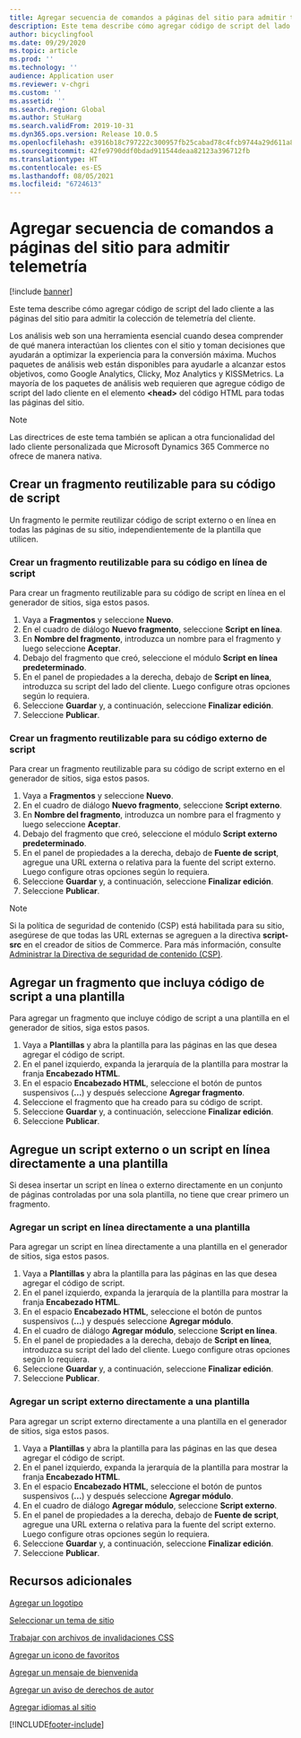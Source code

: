 ```yaml
---
title: Agregar secuencia de comandos a páginas del sitio para admitir telemetría
description: Este tema describe cómo agregar código de script del lado cliente a las páginas del sitio para admitir la colección de telemetría del cliente.
author: bicyclingfool
ms.date: 09/29/2020
ms.topic: article
ms.prod: ''
ms.technology: ''
audience: Application user
ms.reviewer: v-chgri
ms.custom: ''
ms.assetid: ''
ms.search.region: Global
ms.author: StuHarg
ms.search.validFrom: 2019-10-31
ms.dyn365.ops.version: Release 10.0.5
ms.openlocfilehash: e3916b18c797222c300957fb25cabad78c4fcb9744a29d611a81b0bda3e9834d
ms.sourcegitcommit: 42fe9790ddf0bdad911544deaa82123a396712fb
ms.translationtype: HT
ms.contentlocale: es-ES
ms.lasthandoff: 08/05/2021
ms.locfileid: "6724613"
---
```

# <a name="add-script-code-to-site-pages-to-support-telemetry"></a>Agregar secuencia de comandos a páginas del sitio para admitir telemetría

[!include [banner](includes/banner.md)]

Este tema describe cómo agregar código de script del lado cliente a las páginas del sitio para admitir la colección de telemetría del cliente.

Los análisis web son una herramienta esencial cuando desea comprender de qué manera interactúan los clientes con el sitio y toman decisiones que ayudarán a optimizar la experiencia para la conversión máxima. Muchos paquetes de análisis web están disponibles para ayudarle a alcanzar estos objetivos, como Google Analytics, Clicky, Moz Analytics y KISSMetrics. La mayoría de los paquetes de análisis web requieren que agregue código de script del lado cliente en el elemento **\<head\>** del código HTML para todas las páginas del sitio.

> [!NOTE]
> Las directrices de este tema también se aplican a otra funcionalidad del lado cliente personalizada que Microsoft Dynamics 365 Commerce no ofrece de manera nativa.

## <a name="create-a-reusable-fragment-for-your-script-code"></a>Crear un fragmento reutilizable para su código de script

Un fragmento le permite reutilizar código de script externo o en línea en todas las páginas de su sitio, independientemente de la plantilla que utilicen.

### <a name="create-a-reusable-fragment-for-your-inline-script-code"></a>Crear un fragmento reutilizable para su código en línea de script

Para crear un fragmento reutilizable para su código de script en línea en el generador de sitios, siga estos pasos.

1. Vaya a **Fragmentos** y seleccione **Nuevo**.
1. En el cuadro de diálogo **Nuevo fragmento**, seleccione **Script en línea**.
1. En **Nombre del fragmento**, introduzca un nombre para el fragmento y luego seleccione **Aceptar**.
1. Debajo del fragmento que creó, seleccione el módulo **Script en línea predeterminado**.
1. En el panel de propiedades a la derecha, debajo de **Script en línea**, introduzca su script del lado del cliente. Luego configure otras opciones según lo requiera.
1. Seleccione **Guardar** y, a continuación, seleccione **Finalizar edición**.
1. Seleccione **Publicar**.

### <a name="create-a-reusable-fragment-for-your-external-script-code"></a>Crear un fragmento reutilizable para su código externo de script

Para crear un fragmento reutilizable para su código de script externo en el generador de sitios, siga estos pasos.

1. Vaya a **Fragmentos** y seleccione **Nuevo**.
1. En el cuadro de diálogo **Nuevo fragmento**, seleccione **Script externo**.
1. En **Nombre del fragmento**, introduzca un nombre para el fragmento y luego seleccione **Aceptar**.
1. Debajo del fragmento que creó, seleccione el módulo **Script externo predeterminado**.
1. En el panel de propiedades a la derecha, debajo de **Fuente de script**, agregue una URL externa o relativa para la fuente del script externo. Luego configure otras opciones según lo requiera.
1. Seleccione **Guardar** y, a continuación, seleccione **Finalizar edición**.
1. Seleccione **Publicar**.

> [!NOTE]
> Si la política de seguridad de contenido (CSP) está habilitada para su sitio, asegúrese de que todas las URL externas se agreguen a la directiva **script-src** en el creador de sitios de Commerce. Para más información, consulte [Administrar la Directiva de seguridad de contenido (CSP)](manage-csp.md).

## <a name="add-a-fragment-that-includes-script-code-to-a-template"></a>Agregar un fragmento que incluya código de script a una plantilla

Para agregar un fragmento que incluye código de script a una plantilla en el generador de sitios, siga estos pasos.

1. Vaya a **Plantillas** y abra la plantilla para las páginas en las que desea agregar el código de script.
1. En el panel izquierdo, expanda la jerarquía de la plantilla para mostrar la franja **Encabezado HTML**.
1. En el espacio **Encabezado HTML**, seleccione el botón de puntos suspensivos (**...**) y después seleccione **Agregar fragmento**.
1. Seleccione el fragmento que ha creado para su código de script.
1. Seleccione **Guardar** y, a continuación, seleccione **Finalizar edición**.
1. Seleccione **Publicar**.

## <a name="add-an-external-script-or-inline-script-directly-to-a-template"></a>Agregue un script externo o un script en línea directamente a una plantilla

Si desea insertar un script en línea o externo directamente en un conjunto de páginas controladas por una sola plantilla, no tiene que crear primero un fragmento.

### <a name="add-an-inline-script-directly-to-a-template"></a>Agregar un script en línea directamente a una plantilla

Para agregar un script en línea directamente a una plantilla en el generador de sitios, siga estos pasos.

1. Vaya a **Plantillas** y abra la plantilla para las páginas en las que desea agregar el código de script.
1. En el panel izquierdo, expanda la jerarquía de la plantilla para mostrar la franja **Encabezado HTML**.
1. En el espacio **Encabezado HTML**, seleccione el botón de puntos suspensivos (**...**) y después seleccione **Agregar módulo**.
1. En el cuadro de diálogo **Agregar módulo**, seleccione **Script en línea**.
1. En el panel de propiedades a la derecha, debajo de **Script en línea**, introduzca su script del lado del cliente. Luego configure otras opciones según lo requiera.
1. Seleccione **Guardar** y, a continuación, seleccione **Finalizar edición**.
1. Seleccione **Publicar**.

### <a name="add-an-external-script-directly-to-a-template"></a>Agregar un script externo directamente a una plantilla

Para agregar un script externo directamente a una plantilla en el generador de sitios, siga estos pasos.

1. Vaya a **Plantillas** y abra la plantilla para las páginas en las que desea agregar el código de script.
1. En el panel izquierdo, expanda la jerarquía de la plantilla para mostrar la franja **Encabezado HTML**.
1. En el espacio **Encabezado HTML**, seleccione el botón de puntos suspensivos (**...**) y después seleccione **Agregar módulo**.
1. En el cuadro de diálogo **Agregar módulo**, seleccione **Script externo**.
1. En el panel de propiedades a la derecha, debajo de **Fuente de script**, agregue una URL externa o relativa para la fuente del script externo. Luego configure otras opciones según lo requiera.
1. Seleccione **Guardar** y, a continuación, seleccione **Finalizar edición**.
1. Seleccione **Publicar**.

## <a name="additional-resources"></a>Recursos adicionales

[Agregar un logotipo](add-logo.md)

[Seleccionar un tema de sitio](select-site-theme.md)

[Trabajar con archivos de invalidaciones CSS](css-override-files.md)

[Agregar un icono de favoritos](add-favicon.md)

[Agregar un mensaje de bienvenida](add-welcome-message.md)

[Agregar un aviso de derechos de autor](add-copyright-notice.md)

[Agregar idiomas al sitio](add-languages-to-site.md)


[!INCLUDE[footer-include](../includes/footer-banner.md)]
